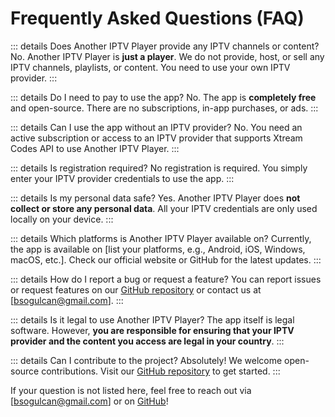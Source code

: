 # Frequently Asked Questions (FAQ)

::: details Does Another IPTV Player provide any IPTV channels or content?
No. Another IPTV Player is **just a player**. We do not provide, host, or sell any IPTV channels, playlists, or content. You need to use your own IPTV provider.
:::

::: details Do I need to pay to use the app?
No. The app is **completely free** and open-source. There are no subscriptions, in-app purchases, or ads.
:::

::: details Can I use the app without an IPTV provider?
No. You need an active subscription or access to an IPTV provider that supports Xtream Codes API to use Another IPTV Player.
:::

::: details Is registration required?
No registration is required. You simply enter your IPTV provider credentials to use the app.
:::

::: details Is my personal data safe?
Yes. Another IPTV Player does **not collect or store any personal data**. All your IPTV credentials are only used locally on your device.
:::

::: details Which platforms is Another IPTV Player available on?
Currently, the app is available on [list your platforms, e.g., Android, iOS, Windows, macOS, etc.]. Check our official website or GitHub for the latest updates.
:::

::: details How do I report a bug or request a feature?
You can report issues or request features on our [GitHub repository](https://github.com/bsogulcan/another-iptv-player) or contact us at [bsogulcan@gmail.com].
:::

::: details Is it legal to use Another IPTV Player?
The app itself is legal software. However, **you are responsible for ensuring that your IPTV provider and the content you access are legal in your country**.
:::

::: details Can I contribute to the project?
Absolutely! We welcome open-source contributions. Visit our [GitHub repository](https://github.com/bsogulcan/another-iptv-player) to get started.
:::

If your question is not listed here, feel free to reach out via [bsogulcan@gmail.com] or on [GitHub](https://github.com/bsogulcan/another-iptv-player)!